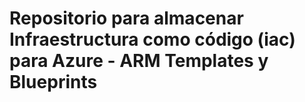 # Repositorio para almacenar Infraestructura como código (iac) para Azure - ARM Templates y Blueprints
